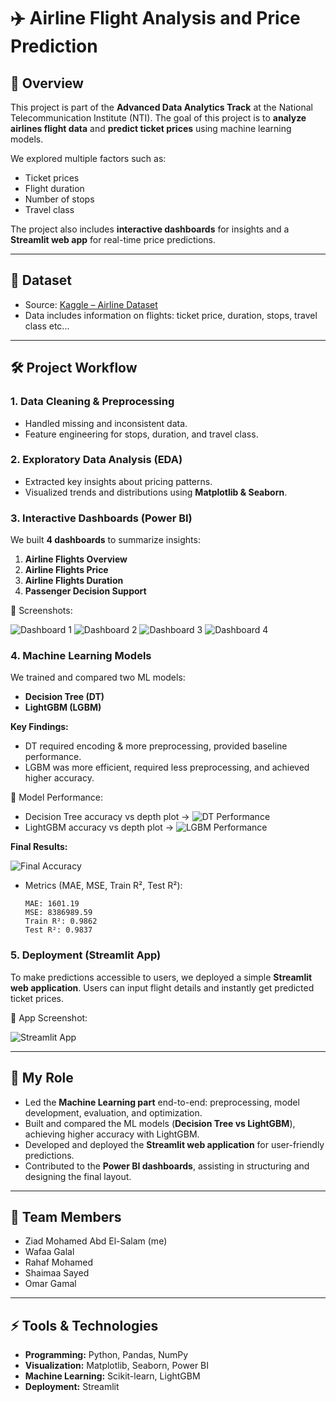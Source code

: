 # ✈️ Airline Flight Analysis and Price Prediction

## 📌 Overview

This project is part of the **Advanced Data Analytics Track** at the National Telecommunication Institute (NTI).
The goal of this project is to **analyze airlines flight data** and **predict ticket prices** using machine learning models.

We explored multiple factors such as:

* Ticket prices
* Flight duration
* Number of stops
* Travel class

The project also includes **interactive dashboards** for insights and a **Streamlit web app** for real-time price predictions.

---

## 📂 Dataset

* Source: [Kaggle – Airline Dataset](https://www.kaggle.com/datasets/rohitgrewal/airlines-flights-data)
* Data includes information on flights: ticket price, duration, stops, travel class etc...

---

## 🛠 Project Workflow

### 1. Data Cleaning & Preprocessing

* Handled missing and inconsistent data.
* Feature engineering for stops, duration, and travel class.

### 2. Exploratory Data Analysis (EDA)

* Extracted key insights about pricing patterns.
* Visualized trends and distributions using **Matplotlib & Seaborn**.

### 3. Interactive Dashboards (Power BI)

We built **4 dashboards** to summarize insights:

1. **Airline Flights Overview**
2. **Airline Flights Price**
3. **Airline Flights Duration**
4. **Passenger Decision Support**

📸 Screenshots:

![Dashboard 1](https://github.com/ZiadAbdElSalam2003/Airlines-Flights-Data-Analysis-Price-prediction/blob/1248d8cb2fa070308a34e865d168c83b81d2974f/assets/dashboard1.png)
![Dashboard 2](https://github.com/ZiadAbdElSalam2003/Airlines-Flights-Data-Analysis-Price-prediction/blob/1248d8cb2fa070308a34e865d168c83b81d2974f/assets/dashboard2.png)
![Dashboard 3](https://github.com/ZiadAbdElSalam2003/Airlines-Flights-Data-Analysis-Price-prediction/blob/1248d8cb2fa070308a34e865d168c83b81d2974f/assets/dashboard3.png)
![Dashboard 4](https://github.com/ZiadAbdElSalam2003/Airlines-Flights-Data-Analysis-Price-prediction/blob/1248d8cb2fa070308a34e865d168c83b81d2974f/assets/dashboard4.png)

### 4. Machine Learning Models

We trained and compared two ML models:

* **Decision Tree (DT)**
* **LightGBM (LGBM)**

**Key Findings:**

* DT required encoding & more preprocessing, provided baseline performance.
* LGBM was more efficient, required less preprocessing, and achieved higher accuracy.

📸 Model Performance:

* Decision Tree accuracy vs depth plot → ![DT Performance](https://github.com/ZiadAbdElSalam2003/Airlines-Flights-Data-Analysis-Price-prediction/blob/1248d8cb2fa070308a34e865d168c83b81d2974f/assets/dt-performance.png)
* LightGBM accuracy vs depth plot → ![LGBM Performance](https://github.com/ZiadAbdElSalam2003/Airlines-Flights-Data-Analysis-Price-prediction/blob/1248d8cb2fa070308a34e865d168c83b81d2974f/assets/LGBM-performance.png)

**Final Results:**

![Final Accuracy](https://github.com/ZiadAbdElSalam2003/Airlines-Flights-Data-Analysis-Price-prediction/blob/1248d8cb2fa070308a34e865d168c83b81d2974f/assets/final-acc.png)
* Metrics (MAE, MSE, Train R², Test R²):

  ```
  MAE: 1601.19
  MSE: 8386989.59
  Train R²: 0.9862
  Test R²: 0.9837
  ```

### 5. Deployment (Streamlit App)

To make predictions accessible to users, we deployed a simple **Streamlit web application**.
Users can input flight details and instantly get predicted ticket prices.

📸 App Screenshot:

![Streamlit App](https://github.com/ZiadAbdElSalam2003/Airlines-Flights-Data-Analysis-Price-prediction/blob/1248d8cb2fa070308a34e865d168c83b81d2974f/assets/streamlit-app.png)

---

## 👤 My Role

* Led the **Machine Learning part** end-to-end: preprocessing, model development, evaluation, and optimization.
* Built and compared the ML models (**Decision Tree vs LightGBM**), achieving higher accuracy with LightGBM.
* Developed and deployed the **Streamlit web application** for user-friendly predictions.
* Contributed to the **Power BI dashboards**, assisting in structuring and designing the final layout.

---

## 👥 Team Members

* Ziad Mohamed Abd El-Salam (me)
* Wafaa Galal
* Rahaf Mohamed
* Shaimaa Sayed
* Omar Gamal

---


## ⚡ Tools & Technologies

* **Programming:** Python, Pandas, NumPy
* **Visualization:** Matplotlib, Seaborn, Power BI
* **Machine Learning:** Scikit-learn, LightGBM
* **Deployment:** Streamlit
